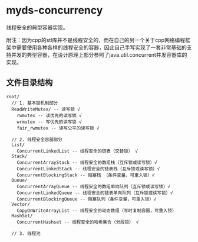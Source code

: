 # myds-concurrency

线程安全的典型容器实现。

附注：因为cpp的stl库并不是线程安全的，而在自己的另一个关于cpp网络编程框架中需要使用各种各样的线程安全的容器，因此自己手写实现了一套非常基础的支持并发的典型容器，在设计原理上部分参照了java.util.concurrent并发容器库的实现。

## 文件目录结构

```
root/ 
  // 1. 基本锁机制部分
  ReadWriteMutex/ -- 读写锁 √
    rwmutex -- 读优先的读写锁 √
    wrmutex -- 写优先的读写锁 √
    fair_rwmutex -- 读写公平的读写锁 √
    
  // 2. 线程安全容器部分
  List/ 
    ConcurrentLinkedList -- 线程安全的链表（交替锁） √
  Stack/ 
    ConcurrentArrayStack -- 线程安全的数组栈（互斥锁或读写锁）√
    ConcurrentLinkedStack -- 线程安全的链表栈（互斥锁或读写锁）√
    ConcurrentBlockingStack -- 阻塞栈 （条件变量，可重入锁）√
  Queue/
    ConcurrentArrayQueue -- 线程安全的数组单向队列（互斥锁或读写锁）√
    ConcurrentLinkedQueue -- 线程安全的链表单向队列（互斥锁或读写锁）√
    ConcurrentBlockingQueue -- 阻塞队列（条件变量，可重入锁）√
  Vector/
    CopyOnWriteArrayList -- 线程安全的动态数组（写时复制容器，可重入锁）
  HashSet/
    ConcurrentHashset -- 线程安全的哈希集合（分段锁） √ 
    
  // 3. 线程池
 ```

